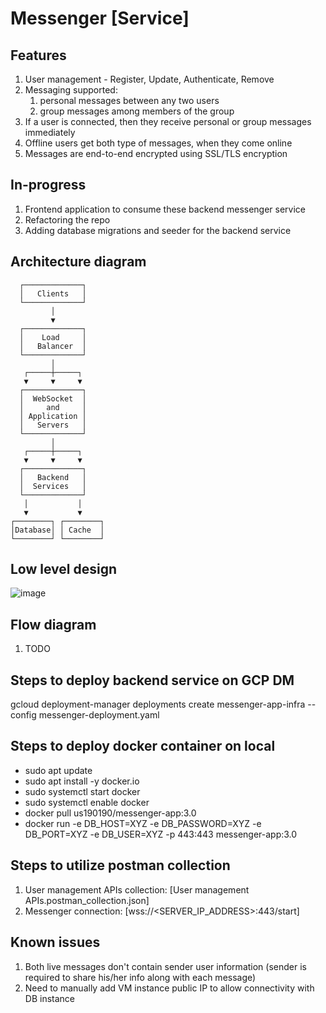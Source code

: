 # Messenger [Service]

## Features
1. User management - Register, Update, Authenticate, Remove
2. Messaging supported:
   1. personal messages between any two users
   2. group messages among members of the group
3. If a user is connected, then they receive personal or group messages immediately
4. Offline users get both type of messages, when they come online
5. Messages are end-to-end encrypted using SSL/TLS encryption

## In-progress
1. Frontend application to consume these backend messenger service
2. Refactoring the repo
3. Adding database migrations and seeder for the backend service

## Architecture diagram
      ┌─────────────┐
      │   Clients   │
      └─────────────┘
             │
             ▼
      ┌─────────────┐
      │    Load     │
      │   Balancer  │
      └─────────────┘
             │
       ┌─────┼─────┐
       ▼     ▼     ▼
      ┌─────────────┐
      │  WebSocket  │
      │     and     │
      │ Application │
      │   Servers   │
      └─────────────┘
             │
       ┌─────┼─────┐
       ▼     ▼     ▼
      ┌─────────────┐
      │   Backend   │
      │  Services   │
      └─────────────┘
       │           │
       ▼           ▼
    ┌────────┐ ┌────────┐
    │Database│ │ Cache  │
    └────────┘ └────────┘

## Low level design
![image](https://github.com/us190190/messenger/assets/3051295/cb0f4bb8-b909-44b3-8da2-107c903a5805)


## Flow diagram
1. TODO

## Steps to deploy backend service on GCP DM
   gcloud deployment-manager deployments create messenger-app-infra --config messenger-deployment.yaml

## Steps to deploy docker container on local
   - sudo apt update
   - sudo apt install -y docker.io
   - sudo systemctl start docker
   - sudo systemctl enable docker
   - docker pull us190190/messenger-app:3.0
   - docker run -e DB_HOST=XYZ -e DB_PASSWORD=XYZ -e DB_PORT=XYZ -e DB_USER=XYZ -p 443:443 messenger-app:3.0

## Steps to utilize postman collection
1. User management APIs collection: [User management APIs.postman_collection.json]
2. Messenger connection: [wss://<SERVER_IP_ADDRESS>:443/start]

## Known issues
1. Both live messages don't contain sender user information (sender is required to share his/her info along with each message)
2. Need to manually add VM instance public IP to allow connectivity with DB instance
